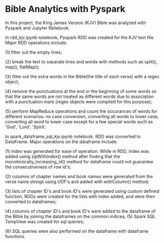 # Bible Analytics with Pyspark

In this project, the King James Version (KJV) Bible was analyzed with Pyspark and Jupyter Notebook.

In rdd_kjv.ipynb notebook, Pyspark RDD was created for the KJV text file. Major RDD operations include:

(1) filter out the empty lines;

(2) break the text to separate lines and words with methods such as split(), map(), flatMap();

(3) filter out the extra words in the Bible(the title of each verse) with a regex object;

(4) remove the punctuations at the end or the beginning of some words so that the same words are not treated as different words due to association with a punctuation mark (regex objects were complied for this purpose);

(5) perform MapReduce operations and count the occurances of words for different scenarios: no case conversion, converting all words to lower case, converting all word to lower case except for a few special words such as 'God', 'Lord', 'Spirit'.


In spark_dataframe_sql_kjv.ipynb notebook, RDD was converted to DataFrame. Major operations on the dataframe include:

(1) index was generated for ease of operation. While in RDD, index was added using zipWithIndex() method after finding that the monotonically_increasing_id() method for dataframe could not guarantee the consecutiveness of row id's;

(2) columns of chapter names and book names were generated from the verse name strings using UDF's and added with withColumn() method;

(3) lists of chapter ID's and book ID's were generated using custom defined function, RDDs were created for the lists with index added, and were then converted to dataframes;

(4) columns of chapter ID's and book ID's were added to the dataframe of the Bible by joining the dataframes on the common indices;
(5) Spark SQL TempView was created for sql queries;

(6) SQL queries were also performed on the dataframe with dataframe functions.

